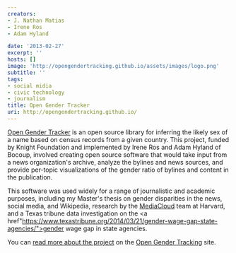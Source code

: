 ```yaml
---
creators:
- J. Nathan Matias
- Irene Ros
- Adam Hyland

date: '2013-02-27'
excerpt: ''
hosts: []
image: 'http://opengendertracking.github.io/assets/images/logo.png'
subtitle: ''
tags:
- social midia
- civic technology
- journalism
title: Open Gender Tracker
uri: http://opengendertracking.github.io/
---
```

<a href="http://opengendertracking.github.io/about.html">Open Gender Tracker</a> is an open source library for inferring the likely sex of a name based on census records from a given country. This project, funded by Knight Foundation and implemented by Irene Ros and Adam Hyland of Bocoup, involved creating open source software that would take input from a news organization's archive, analyze the bylines and news sources, and provide per-topic visualizations of the gender ratio of bylines and content in the publication.

This software was used widely for a range of journalistic and academic purposes, including my Master's thesis on gender disparities in the news, social media, and Wikipedia, research by the <a href="https://mediacloud.org/">MediaCloud</a> team at Harvard, and a Texas tribune data investigation on the <a href"https://www.texastribune.org/2014/03/21/gender-wage-gap-state-agencies/">gender wage gap in state agencies</a>.

You can <a href="http://opengendertracking.github.io/blog/2013/01/08/Tracking-Gender-In-Online-News/">read more about the project</a> on the <a href="http://opengendertracking.github.io/blog/2013/01/08/Tracking-Gender-In-Online-News/">Open Gender Tracking</a> site.
